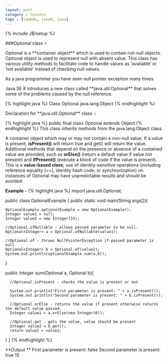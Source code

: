 ```yaml
---
layout: post
category : lessons
tags : [lambda, java8, java]
---
```

{% include JB/setup %}

###Optional class =
<p>Optional is a **container object** which is used to contain not-null objects. Optional object is used to represent null with absent value. This class has various utility methods to facilitate code to handle values as ‘available’ or ‘not available’ instead of checking null values.</p>
<p>As a java programmer you have seen null pointer exception many times.</p>
<p>Java SE 8 introduces a new class called **java.util.Optional** that solves some of the problems caused by the null reference.</p>

{% highlight java %}
Class Optional<T>
    java.lang.Object
{% endhighlight %}

<p>Declaration for **java.util.Optional<T>** class −</p>

{% highlight java %}
public final class Optional<T>
extends Object
{% endhighlight %}
This class inherits methods from the java.lang.Object class.

A container object which may or may not contain a non-null value. If a value is present, **isPresent()** will return true and get() will return the value.
Additional methods that depend on the presence or absence of a contained value are provided, such as **orElse()** (return a default value if value not present) and **ifPresent()** (execute a block of code if the value is present).
This is a **value-based class**; use of identity-sensitive operations (including reference equality (==), identity hash code, or synchronization) on instances of Optional may have unpredictable results and should be avoided.

**Example -**
{% highlight java %}
import java.util.Optional;

public class OptionalExample {
   public static void main(String args[]){

    OptionalExample optionalExample = new OptionalExample();
    Integer value1 = null;
    Integer value2 = new Integer(15);
            
    //Optional.ofNullable - allows passed parameter to be null.
    Optional<Integer> a = Optional.ofNullable(value1);
            
    //Optional.of - throws NullPointerException if passed parameter is null
    Optional<Integer> b = Optional.of(value2);
    System.out.println(optionalExample.sum(a,b));
   }
	
   public Integer sum(Optional<Integer> a, Optional<Integer> b){
	
      //Optional.isPresent - checks the value is present or not
		
      System.out.println("First parameter is present: " + a.isPresent());
      System.out.println("Second parameter is present: " + b.isPresent());
		
      //Optional.orElse - returns the value if present otherwise returns the default value passed.
      Integer value1 = a.orElse(new Integer(0));
		
      //Optional.get - gets the value, value should be present
      Integer value2 = b.get();
      return value1 + value2;
   }
}
{% endhighlight %}

**Output **
First parameter is present: false
Second parameter is present: true
15



